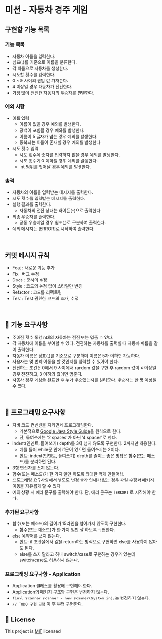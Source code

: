 # 미션 - 자동차 경주 게임

## 구현할 기능 목록

### 기능 목록

- 자동차 이름을 입력한다.
- 쉼표(,)를 기준으로 이름을 분류한다.
- 각 이름으로 자동차를 생성한다.
- 시도할 횟수를 입력한다.
- 0 ~ 9 사이의 랜덤 값 가져온다.
- 4 이상일 경우 자동차가 전진한다.
- 가장 많이 전진한 자동차의 우승자를 판별한다.

### 예외 사항

- 이름 입력
    - 이름이 없을 경우 예외를 발생한다.
    - 공백이 포함될 경우 예외를 발생한다.
    - 이름이 5 글자가 넘는 경우 예외를 발생한다.
    - 중복되는 이름이 존재할 경우 예외를 발생한다.
- 시도 횟수 입력
    - 시도 횟수에 숫자를 입력하지 않을 경우 예외를 발생한다.
    - 시도 횟수가 0 이하일 경우 예외를 발생한다.
    - Int 범위를 벗어날 경우 예외를 발생한다.

### 출력

- 자동차의 이름을 입력받는 메시지를 출력한다.
- 시도 횟수를 입력받는 메시지를 출력한다.
- 실행 결과를 출력한다.
    - 자동차의 전진 상태는 하이픈(-)으로 출력한다.
- 최종 우승자를 출력한다.
    - 공동 우승자일 경우 쉼표(,)로 구분하여 출력한다.
- 예외 메시지는 [ERROR]로 시작하여 출력한다.

<br>

## 커밋 메시지 규칙

- Feat : 새로운 기능 추가
- Fix : 버그 수정
- Docs : 문서의 수정
- Style : 코드의 수정 없이 스타일만 변경
- Refactor : 코드를 리펙토링
- Test : Test 관련한 코드의 추가, 수정

<br>

## 🚀 기능 요구사항
- 주어진 횟수 동안 n대의 자동차는 전진 또는 멈출 수 있다.
- 각 자동차에 이름을 부여할 수 있다. 전진하는 자동차를 출력할 때 자동차 이름을 같이 출력한다.
- 자동차 이름은 쉼표(,)를 기준으로 구분하며 이름은 5자 이하만 가능하다.
- 사용자는 몇 번의 이동을 할 것인지를 입력할 수 있어야 한다.
- 전진하는 조건은 0에서 9 사이에서 random 값을 구한 후 random 값이 4 이상일 경우 전진하고, 3 이하의 값이면 멈춘다.
- 자동차 경주 게임을 완료한 후 누가 우승했는지를 알려준다. 우승자는 한 명 이상일 수 있다.

<br>

## 🎱 프로그래밍 요구사항
- 자바 코드 컨벤션을 지키면서 프로그래밍한다.
  - 기본적으로 [Google Java Style Guide](https://google.github.io/styleguide/javaguide.html)을 원칙으로 한다.
  - 단, 들여쓰기는 '2 spaces'가 아닌 '4 spaces'로 한다.
- indent(인덴트, 들여쓰기) depth를 3이 넘지 않도록 구현한다. 2까지만 허용한다.
  - 예를 들어 while문 안에 if문이 있으면 들여쓰기는 2이다.
  - 힌트: indent(인덴트, 들여쓰기) depth를 줄이는 좋은 방법은 함수(또는 메소드)를 분리하면 된다.
- 3항 연산자를 쓰지 않는다.
- 함수(또는 메소드)가 한 가지 일만 하도록 최대한 작게 만들어라.
- 프로그래밍 요구사항에서 별도로 변경 불가 안내가 없는 경우 파일 수정과 패키지 이동을 자유롭게 할 수 있다.
- 예외 상황 시 에러 문구를 출력해야 한다. 단, 에러 문구는 `[ERROR]` 로 시작해야 한다.

### 추가된 요구사항
- 함수(또는 메소드)의 길이가 15라인을 넘어가지 않도록 구현한다.
  - 함수(또는 메소드)가 한 가지 일만 잘 하도록 구현한다.
- else 예약어를 쓰지 않는다.
  - 힌트: if 조건절에서 값을 return하는 방식으로 구현하면 else를 사용하지 않아도 된다.
  - else를 쓰지 말라고 하니 switch/case로 구현하는 경우가 있는데 switch/case도 허용하지 않는다.

### 프로그래밍 요구사항 - Application
- Application 클래스를 활용해 구현해야 한다.
- Application의 패키지 구조와 구현은 변경하지 않는다.
- `final Scanner scanner = new Scanner(System.in);`는 변경하지 않는다.
- `// TODO 구현 진행` 이 후 부터 구현한다.

## 📝 License

This project is [MIT](https://github.com/woowacourse/java-racingcar-precourse/blob/master/LICENSE) licensed.
